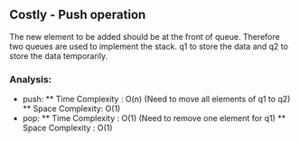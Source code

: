 ## Costly - Push operation

The new element to be added should be at the front of queue. Therefore two queues are used to implement the stack. 
q1 to store the data and q2 to store the data temporarily.

### Analysis:
- push: ** Time Complexity : O(n) (Need to move all elements of q1 to q2)
** Space Complexity: O(1)
- pop: ** Time Complexity : O(1) (Need to remove one element for q1)
** Space Complexity : O(1)
